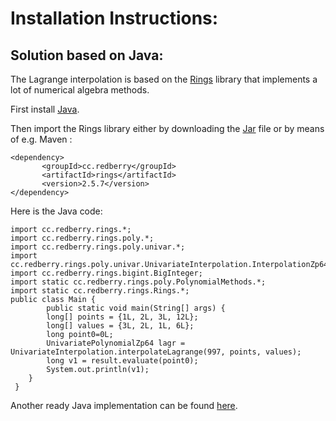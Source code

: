 <h1> Installation Instructions: </h1>

<h2> Solution based on Java: </h2>

The Lagrange interpolation is based on the [Rings](https://rings.readthedocs.io/en/latest/guide.html) library that implements a lot of numerical algebra methods.

First install [Java](https://www.oracle.com/java/technologies/downloads/).

Then import the Rings library either by downloading the [Jar](https://jar-download.com/artifacts/cc.redberry/rings/2.5.7) file or by means of e.g. Maven :

``` 
<dependency> 
       <groupId>cc.redberry</groupId> 
       <artifactId>rings</artifactId>
       <version>2.5.7</version> 
</dependency> 
``` 

Here is the Java code:

```
import cc.redberry.rings.*; 
import cc.redberry.rings.poly.*; 
import cc.redberry.rings.poly.univar.*; 
import cc.redberry.rings.poly.univar.UnivariateInterpolation.InterpolationZp64; 
import cc.redberry.rings.bigint.BigInteger; 
import static cc.redberry.rings.poly.PolynomialMethods.*; 
import static cc.redberry.rings.Rings.*; 
public class Main { 
        public static void main(String[] args) {   
		long[] points = {1L, 2L, 3L, 12L};  
		long[] values = {3L, 2L, 1L, 6L};  
		long point0=0L; 
		UnivariatePolynomialZp64 lagr = UnivariateInterpolation.interpolateLagrange(997, points, values); 
		long v1 = result.evaluate(point0); 
		System.out.println(v1); 
	}  
 }  
```

Another ready Java implementation can be found [here](https://github.com/codahale/shamir).


 

